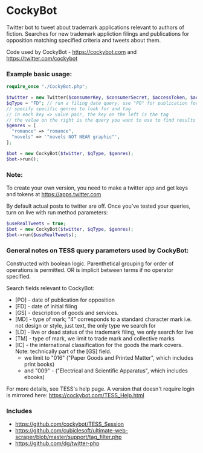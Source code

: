 # CockyBot
Twitter bot to tweet about trademark applications relevant to authors of fiction.
Searches for new trademark appliction filings and publications for opposition matching specified criteria and tweets about them.

Code used by CockyBot - https://cockybot.com and https://twitter.com/cockybot

### Example basic usage:

```php
require_once "./CockyBot.php";

$twitter = new Twitter($consumerKey, $consumerSecret, $accessToken, $accessTokenSecret);
$qType = "FD"; // run a filing date query, use "PO" for publication for opposition
// specify specific genres to look for and tag
// in each key => value pair, the key on the left is the tag
// the value on the right is the query you want to use to find results for that tag
$genres = [
  "romance" => "romance",
  "novels" => '"novels NOT NEAR graphic"',
];

$bot = new CockyBot($twitter, $qType, $genres);
$bot->run();
```
### Note: 
To create your own version, you need to make a twitter app and get keys and tokens at https://apps.twitter.com

By default actual posts to twitter are off.  Once you've tested your queries, turn on live with run method parameters:
```php
$useRealTweets = true;
$bot = new CockyBot($twitter, $qType, $genres);
$bot->run($useRealTweets);
```

### General notes on TESS query parameters used by CockyBot:
Constructed with boolean logic. 
Parenthetical grouping for order of operations is permitted.
OR is implicit between terms if no operator specified.

Search fields relevant to CockyBot:
- [PO] - date of publication for opposition
- [FD] - date of initial filing
- [GS] - description of goods and services.
- [MD] - type of mark; "4" corresponds to a standard character mark
 		  i.e. not design or style, just text, the only type we search for
- [LD] - live or dead status of the trademark filing, we only search for live
- [TM] - type of mark, we limit to trade mark and collective marks
- [IC] - the international classification for the goods the mark covers.  Note: technically part of the [GS] field.
 	- we limit to "016" ("Paper Goods and Printed Matter", which includes print books)
 	- and "009" - ("Electrical and Scientific Apparatus", which includes ebooks)

For more details, see TESS's help page.  A version that doesn't require login is mirrored here: https://cockybot.com/TESS_Help.html 

### Includes
- https://github.com/cockybot/TESS_Session
- https://github.com/cubiclesoft/ultimate-web-scraper/blob/master/support/tag_filter.php
- https://github.com/dg/twitter-php
